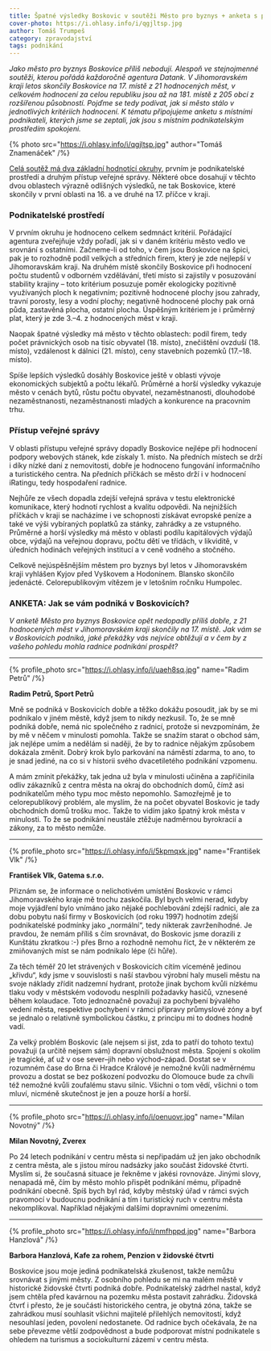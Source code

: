```yaml
---
title: Špatné výsledky Boskovic v soutěži Město pro byznys + anketa s podnikateli
cover-photo: https://i.ohlasy.info/i/qgjltsp.jpg
author: Tomáš Trumpeš
category: zpravodajství
tags: podnikání
---
```


*Jako město pro byznys Boskovice příliš nebodují. Alespoň ve stejnojmenné soutěži, kterou pořádá každoročně agentura Datank. V Jihomoravském kraji letos skončily Boskovice na 17. místě z 21 hodnocených měst, v celkovém hodnocení za celou republiku jsou až na 181. místě z 205 obcí z rozšířenou působností. Pojďme se tedy podívat, jak si město stálo v jednotlivých kritériích hodnocení. K tématu připojujeme anketu s místními podnikateli, kterých jsme se zeptali, jak jsou s místním podnikatelským prostředím spokojeni.*

{% photo src="https://i.ohlasy.info/i/qgjltsp.jpg" author="Tomáš Znamenáček" /%}

[Celá soutěž má dva základní hodnotící okruhy](http://www.mestoprobyznys.cz/download/2014/8.Jihomoravsky_2015.pdf), prvním je podnikatelské prostředí a druhým přístup veřejné správy. Některé obce dosahují v těchto dvou oblastech výrazně odlišných výsledků, ne tak Boskovice, které skončily v první oblasti na 16. a ve druhé na 17. příčce v kraji. 

### Podnikatelské prostředí

V prvním okruhu je hodnoceno celkem sedmnáct kritérií. Pořádající agentura zveřejňuje vždy pořadí, jak si v daném kritériu město vedlo ve srovnání s ostatními. Začneme-li od toho, v čem jsou Boskovice na špici, pak je to rozhodně podíl velkých a středních firem, který je zde nejlepší v Jihomoravskám kraji. Na druhém místě skončily Boskovice při hodnocení počtu studentů v odborném vzdělávání, třetí místo si zajistily v posuzování stability krajiny – toto kritérium posuzuje poměr ekologicky pozitivně využívaných ploch k negativním; pozitivně hodnocené plochy jsou zahrady, travní porosty, lesy a vodní plochy; negativně hodnocené plochy pak orná půda, zastavěná plocha, ostatní plocha. Úspěšným kritériem je i průměrný plat, který je zde 3.–4. z hodnocených měst v kraji.

Naopak špatné výsledky má město v těchto oblastech: podíl firem, tedy počet právnických osob na tisíc obyvatel (18. místo), znečištění ovzduší (18. místo), vzdálenost k dálnici (21. místo), ceny stavebních pozemků (17.–18. místo).

Spíše lepších výsledků dosáhly Boskovice ještě v oblasti vývoje ekonomických subjektů a počtu lékařů. Průměrné a horší výsledky vykazuje město v cenách bytů, růstu počtu obyvatel, nezaměstnanosti, dlouhodobé nezaměstnanosti, nezaměstnanosti mladých a konkurence na pracovním trhu.

### Přístup veřejné správy

V oblasti přístupu veřejné správy dopadly Boskovice nejlépe při hodnocení podpory webových stánek, kde získaly 1. místo. Na předních místech se drží i díky nízké dani z nemovitosti, dobře je hodnoceno fungování informačního a turistického centra. Na předních příčkách se město drží i v hodnocení iRatingu, tedy hospodaření radnice.

Nejhůře ze všech dopadla zdejší veřejná správa v testu elektronické komunikace, který hodnotí rychlost a kvalitu odpovědi. Na nejnižších příčkách v kraji se nacházíme i ve schopnosti získávat evropské peníze a také ve výši vybíraných poplatků za stánky, zahrádky a ze vstupného. Průměrné a horší výsledky má město v oblasti podílu kapitálových výdajů obce, výdajů na veřejnou dopravu, počtu dětí ve třídách, v likviditě, v úředních hodinách veřejných institucí a v ceně vodného a stočného.

Celkově nejúspěšnějším městem pro byznys byl letos v Jihomoravském kraji vyhlášen Kyjov před Vyškovem a Hodonínem. Blansko skončilo jedenácté. Celorepublikovým vítězem je v letošním ročníku Humpolec.

### ANKETA: Jak se vám podniká v Boskovicích?

*V anketě Město pro byznys Boskovice opět nedopadly příliš dobře, z 21 hodnocených měst v Jihomoravském kraji skončily na 17. místě. Jak vám se v Boskovicích podniká, jaké překážky vás nejvíce obtěžují a v čem by z vašeho pohledu mohla radnice podnikání prospět?*

---

{% profile_photo src="https://i.ohlasy.info/i/uaeh8sq.jpg" name="Radim Petrů" /%}

**Radim Petrů, Sport Petrů**

Mně se podniká v Boskovicích dobře a těžko dokážu posoudit, jak by se mi podnikalo v jiném městě, když jsem to nikdy nezkusil. To, že se mně podniká dobře, nemá nic společného z radnicí, protože si nevzpomínám, že by mě v něčem v minulosti pomohla. Takže se snažím starat o obchod sám, jak nejlépe umím a nedělám si naději, že by to radnice nějakým způsobem dokázala změnit. Dobrý krok bylo parkování na náměstí zdarma, to ano, to je snad jediné, na co si v historii svého dvacetiletého podnikání vzpomenu. 

A mám zmínit překážky, tak jedna už byla v minulosti učiněna a zapříčinila odliv zákazníků z centra města na okraj do obchodních domů, čímž asi podnikatelům mého typu moc město nepomohlo. Samozřejmě je to celorepublikový problém, ale myslím, že na počet obyvatel Boskovic je tady obchodních domů trošku moc. Takže to vidím jako špatný krok města v minulosti. To že se podnikání neustále ztěžuje nadměrnou byrokracií a zákony, za to město nemůže.

---

{% profile_photo src="https://i.ohlasy.info/i/5kpmqxk.jpg" name="František Vlk" /%}

**František Vlk, Gatema s.r.o.**

Přiznám se, že informace o nelichotivém umístění Boskovic v rámci Jihomoravského kraje mě trochu zaskočila. Byl bych velmi nerad, kdyby moje vyjádření bylo vnímáno jako nějaké pochlebování zdejší radnici, ale za dobu pobytu naší firmy v Boskovicích (od roku 1997) hodnotím zdejší podnikatelské podmínky jako „normální“, tedy nikterak zavrženíhodné. Je pravdou, že nemám příliš s čím srovnávat, do Boskovic jsme dorazili z Kunštátu zkratkou :-) přes Brno a rozhodně nemohu říct, že v některém ze zmiňovaných míst se nám podnikalo lépe (či hůře).

Za těch téměř 20 let strávených v Boskovicích cítím víceméně jedinou „křivdu“, kdy jsme v souvislosti s naší stavbou výrobní haly museli městu na svoje náklady zřídit nadzemní hydrant, protože jinak bychom kvůli nízkému tlaku vody v městském vodovodu nesplnili požadavky hasičů, vznesené během kolaudace. Toto jednoznačně považuji za pochybení bývalého vedení města, respektive pochybení v rámci přípravy průmyslové zóny a byť se jednalo o relativně symbolickou částku, z principu mi to dodnes hodně vadí.

Za velký problém Boskovic (ale nejsem si jist, zda to patří do tohoto textu) považuji (a určitě nejsem sám) dopravní obslužnost města. Spojení s okolím je tragické, ať už v ose sever–jih nebo východ–západ. Dostat se v rozumném čase do Brna či Hradce Králové je nemožné kvůli nadměrnému provozu a dostat se bez poškození podvozku do Olomouce bude za chvíli též nemožné kvůli zoufalému stavu silnic. Všichni o tom vědí, všichni o tom mluví, nicméně skutečnost je jen a pouze horší a horší.

---

{% profile_photo src="https://i.ohlasy.info/i/oenuovr.jpg" name="Milan Novotný" /%}

**Milan Novotný, Zverex**

Po 24 letech podnikání v centru města si nepřipadám už jen jako obchodník z centra města, ale s jistou mírou nadsázky jako součást židovské čtvrti. Myslím si, že současná situace je řekněme v jakési rovnováze. Jinými slovy, nenapadá mě, čím by město mohlo přispět podnikání mému, případně podnikání obecně. Spíš bych byl rád, kdyby městský úřad v rámci svých pravomocí v budoucnu podnikání a tím i turistický ruch v centru města nekomplikoval. Například nějakými dalšími dopravními omezeními.

---

{% profile_photo src="https://i.ohlasy.info/i/nmfhppd.jpg" name="Barbora Hanzlová" /%}

**Barbora Hanzlová, Kafe za rohem, Penzion v židovské čtvrti**

Boskovice jsou moje jediná podnikatelská zkušenost, takže nemůžu srovnávat s jinými městy. Z osobního pohledu se mi na malém městě v historické židovské čtvrti podniká dobře. Podnikatelský zádrhel nastal, když jsem chtěla před kavárnou na pozemku města postavit zahrádku. Židovská čtvrť i přesto, že je součástí historického centra, je obytná zóna, takže se zahrádkou musí souhlasit všichni majitelé přilehlých nemovitostí, když nesouhlasí jeden, povolení nedostanete. Od radnice bych očekávala, že na sebe převezme větší zodpovědnost a bude podporovat místní podnikatele s ohledem na turismus a sociokulturní zázemí v centru města.
